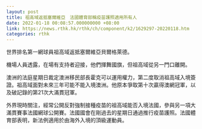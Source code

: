 ```yaml
---
layout: post
title: 祖高域返抵塞爾維亞　法國體育部稱疫苗護照適用所有人
date: 2022-01-18 00:08:57.000000000 +08:00
link: https://news.rthk.hk/rthk/ch/component/k2/1629297-20220118.htm
categories: rthk
---
```


世界排名第一網球員祖高域返抵塞爾維亞貝爾格萊德。

機場人員透露，在場有支持者迎接，他們揮舞國旗，但祖高域從另一門口離開。

澳洲的法庭星期日裁定澳洲移民部長霍克可以運用權力，第二度取消祖高域入境簽證。祖高域面對未來三年可能不能入境澳洲。他原本爭取第十次贏得澳網冠軍，以及破記錄的第21次大滿貫冠軍。

外界現時關注，經常公開反對強制接種疫苗的祖高域能否入境法國，參與另一項大滿貫賽事法國網球公開賽。法國國會在剛過去的星期日通過推行疫苗護照。法國體育部表明，新法例適用於由海外入境的頂級運動員。
